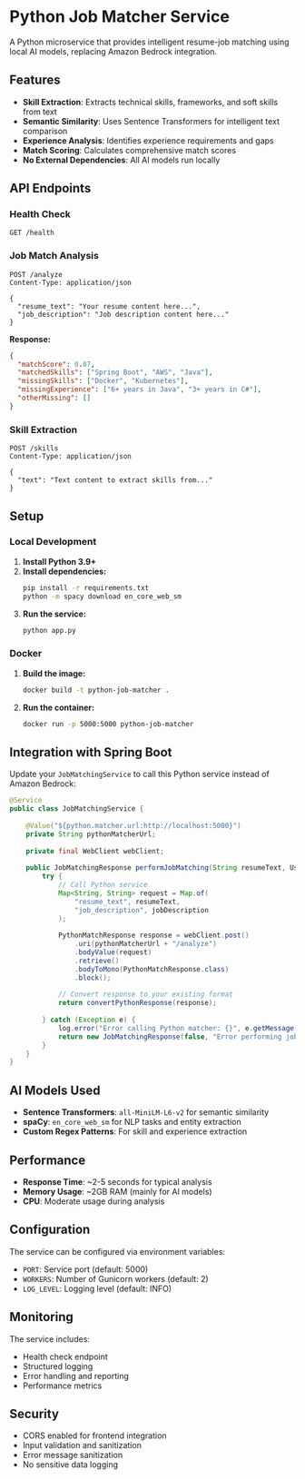 # Python Job Matcher Service

A Python microservice that provides intelligent resume-job matching using local AI models, replacing Amazon Bedrock integration.

## Features

- **Skill Extraction**: Extracts technical skills, frameworks, and soft skills from text
- **Semantic Similarity**: Uses Sentence Transformers for intelligent text comparison
- **Experience Analysis**: Identifies experience requirements and gaps
- **Match Scoring**: Calculates comprehensive match scores
- **No External Dependencies**: All AI models run locally

## API Endpoints

### Health Check
```
GET /health
```

### Job Match Analysis
```
POST /analyze
Content-Type: application/json

{
  "resume_text": "Your resume content here...",
  "job_description": "Job description content here..."
}
```

**Response:**
```json
{
  "matchScore": 0.87,
  "matchedSkills": ["Spring Boot", "AWS", "Java"],
  "missingSkills": ["Docker", "Kubernetes"],
  "missingExperience": ["6+ years in Java", "3+ years in C#"],
  "otherMissing": []
}
```

### Skill Extraction
```
POST /skills
Content-Type: application/json

{
  "text": "Text content to extract skills from..."
}
```

## Setup

### Local Development

1. **Install Python 3.9+**
2. **Install dependencies:**
   ```bash
   pip install -r requirements.txt
   python -m spacy download en_core_web_sm
   ```
3. **Run the service:**
   ```bash
   python app.py
   ```

### Docker

1. **Build the image:**
   ```bash
   docker build -t python-job-matcher .
   ```

2. **Run the container:**
   ```bash
   docker run -p 5000:5000 python-job-matcher
   ```

## Integration with Spring Boot

Update your `JobMatchingService` to call this Python service instead of Amazon Bedrock:

```java
@Service
public class JobMatchingService {
    
    @Value("${python.matcher.url:http://localhost:5000}")
    private String pythonMatcherUrl;
    
    private final WebClient webClient;
    
    public JobMatchingResponse performJobMatching(String resumeText, User user, String jobDescription, String type) {
        try {
            // Call Python service
            Map<String, String> request = Map.of(
                "resume_text", resumeText,
                "job_description", jobDescription
            );
            
            PythonMatchResponse response = webClient.post()
                .uri(pythonMatcherUrl + "/analyze")
                .bodyValue(request)
                .retrieve()
                .bodyToMono(PythonMatchResponse.class)
                .block();
            
            // Convert response to your existing format
            return convertPythonResponse(response);
            
        } catch (Exception e) {
            log.error("Error calling Python matcher: {}", e.getMessage());
            return new JobMatchingResponse(false, "Error performing job matching", 0.0, List.of(), List.of(), null);
        }
    }
}
```

## AI Models Used

- **Sentence Transformers**: `all-MiniLM-L6-v2` for semantic similarity
- **spaCy**: `en_core_web_sm` for NLP tasks and entity extraction
- **Custom Regex Patterns**: For skill and experience extraction

## Performance

- **Response Time**: ~2-5 seconds for typical analysis
- **Memory Usage**: ~2GB RAM (mainly for AI models)
- **CPU**: Moderate usage during analysis

## Configuration

The service can be configured via environment variables:

- `PORT`: Service port (default: 5000)
- `WORKERS`: Number of Gunicorn workers (default: 2)
- `LOG_LEVEL`: Logging level (default: INFO)

## Monitoring

The service includes:
- Health check endpoint
- Structured logging
- Error handling and reporting
- Performance metrics

## Security

- CORS enabled for frontend integration
- Input validation and sanitization
- Error message sanitization
- No sensitive data logging
